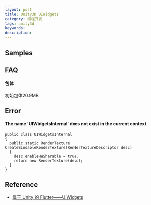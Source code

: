 ```yaml
---
layout: post
title: Unity3D UIWidgets
category: 编程开发
tags: unity3d
keywords: 
description: 
---
```


## Samples

## FAQ

#### 包体

初始包体20.9MB

## Error

####  The name 'UIWidgetsInternal' does not exist in the current context

```
public class UIWidgetsInternal
{
  public static RenderTexture CreateBindableRenderTexture(RenderTextureDescriptor desc)
  {
    desc.enableHWSharable = true;
    return new RenderTexture(desc);
  }
}
```

## Reference

* [属于 Unity 的 Flutter——UIWidgets](https://frankorz.com/2019/04/01/uiwidgets-practice/index.html)